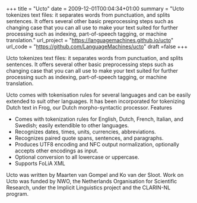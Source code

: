 +++
title = "Ucto"
date = 2009-12-01T00:04:34+01:00
summary = "Ucto tokenizes text files: it separates words from punctuation, and splits sentences. It offers several other basic preprocessing steps such as changing case that you can all use to make your text suited for further processing such as indexing, part-of-speech tagging, or machine translation."
url_project = "https://languagemachines.github.io/ucto"
url_code = "https://github.com/LanguageMachines/ucto"
draft =false
+++

Ucto tokenizes text files: it separates words from punctuation, and splits sentences. It offers several other basic preprocessing steps such as changing case that you can all use to make your text suited for further processing such as indexing, part-of-speech tagging, or machine translation.

Ucto comes with tokenisation rules for several languages and can be easily extended to suit other languages. It has been incorporated for tokenizing Dutch text in Frog, our Dutch morpho-syntactic processor.
Features

* Comes with tokenization rules for English, Dutch, French, Italian, and Swedish; easily extendible to other languages.
* Recognizes dates, times, units, currencies, abbreviations.
* Recognizes paired quote spans, sentences, and paragraphs.
* Produces UTF8 encoding and NFC output normalization, optionally accepts other encodings as input.
* Optional conversion to all lowercase or uppercase.
* Supports FoLiA XML

Ucto was written by Maarten van Gompel and Ko van der Sloot. Work on Ucto was funded by NWO, the Netherlands Organisation for Scientific Research, under the Implicit Linguistics project and the CLARIN-NL program.




